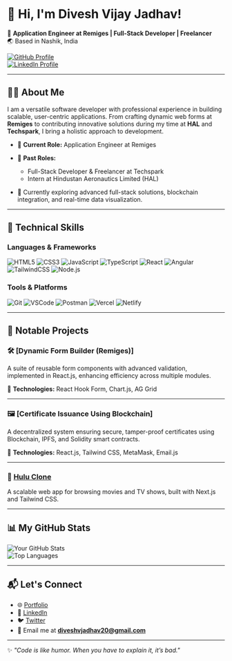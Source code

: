 # 👋 Hi, I'm Divesh Vijay Jadhav!  

🚀 **Application Engineer at Remiges | Full-Stack Developer | Freelancer**  
🌏 Based in Nashik, India  

[![GitHub Profile](https://img.shields.io/badge/-GitHub-181717?style=for-the-badge&logo=github)](https://github.com/DiveshJ8766/)  
[![LinkedIn Profile](https://img.shields.io/badge/-LinkedIn-0077B5?style=for-the-badge&logo=linkedin&logoColor=white)](https://linkedin.com/in/diveshjadhav8766/)  

---

## 🧑‍💻 About Me  

I am a versatile software developer with professional experience in building scalable, user-centric applications. From crafting dynamic web forms at **Remiges** to contributing innovative solutions during my time at **HAL** and **Techspark**, I bring a holistic approach to development.  

- 🌟 **Current Role:** Application Engineer at Remiges  
- 💼 **Past Roles:**  
  - Full-Stack Developer & Freelancer at Techspark  
  - Intern at Hindustan Aeronautics Limited (HAL)  

- 🌱 Currently exploring advanced full-stack solutions, blockchain integration, and real-time data visualization.  

---

## 🔧 Technical Skills  

### Languages & Frameworks  
![HTML5](https://img.shields.io/badge/-HTML5-E34F26?style=flat-square&logo=html5&logoColor=white)
![CSS3](https://img.shields.io/badge/-CSS3-1572B6?style=flat-square&logo=css3&logoColor=white)
![JavaScript](https://img.shields.io/badge/-JavaScript-F7DF1E?style=flat-square&logo=javascript&logoColor=black)
![TypeScript](https://img.shields.io/badge/-TypeScript-3178C6?style=flat-square&logo=typescript&logoColor=white)
![React](https://img.shields.io/badge/-React-61DAFB?style=flat-square&logo=react&logoColor=black)
![Angular](https://img.shields.io/badge/-Angular-DD0031?style=flat-square&logo=angular&logoColor=white)
![TailwindCSS](https://img.shields.io/badge/-TailwindCSS-38B2AC?style=flat-square&logo=tailwind-css&logoColor=white)
![Node.js](https://img.shields.io/badge/-Node.js-339933?style=flat-square&logo=node.js&logoColor=white)

### Tools & Platforms  
![Git](https://img.shields.io/badge/-Git-F05032?style=flat-square&logo=git&logoColor=white)
![VSCode](https://img.shields.io/badge/-VSCode-007ACC?style=flat-square&logo=visual-studio-code&logoColor=white)
![Postman](https://img.shields.io/badge/-Postman-FF6C37?style=flat-square&logo=postman&logoColor=white)
![Vercel](https://img.shields.io/badge/-Vercel-000000?style=flat-square&logo=vercel&logoColor=white)
![Netlify](https://img.shields.io/badge/-Netlify-00C7B7?style=flat-square&logo=netlify&logoColor=white)

---

## 🌟 Notable Projects  

### 🛠️ [Dynamic Form Builder (Remiges)]  
A suite of reusable form components with advanced validation, implemented in React.js, enhancing efficiency across multiple modules.  

🔗 **Technologies:** React Hook Form, Chart.js, AG Grid  

---

### 🖼️ [Certificate Issuance Using Blockchain]  
A decentralized system ensuring secure, tamper-proof certificates using Blockchain, IPFS, and Solidity smart contracts.  

🔗 **Technologies:** React.js, Tailwind CSS, MetaMask, Email.js  

---

### 🎥 [Hulu Clone](https://hulu-9alv2l0po-awesomereactproject1-gmailcom.vercel.app/)  
A scalable web app for browsing movies and TV shows, built with Next.js and Tailwind CSS.  

---

## 📊 My GitHub Stats  

![Your GitHub Stats](https://github-readme-stats.vercel.app/api?username=DiveshJ8766&show_icons=true&theme=radical)  
![Top Languages](https://github-readme-stats.vercel.app/api/top-langs/?username=DiveshJ8766&layout=compact&theme=radical)  

---

## 📬 Let's Connect  

- 🌐 [Portfolio](https://yourportfolio.com/)  
- 💼 [LinkedIn](https://linkedin.com/in/diveshjadhav8766/)  
- 🐦 [Twitter](https://twitter.com/yourhandle)  
- 📧 Email me at **diveshvjadhav20@gmail.com**  

---

✨ _"Code is like humor. When you have to explain it, it’s bad."_  
